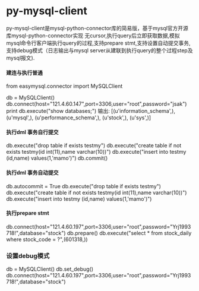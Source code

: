 #   py-mysql-client


py-mysql-client是mysql-python-connector库的简易版，基于mysql官方开源库mysql-python-connector实现
无cursor,执行query后立即获取数据,模拟mysql命令行客户端执行query的过程,支持prepare stmt,支持设置自动提交事务,支持debug模式（日志输出与mysql server从建联到执行query的整个过程step及mysql报文).


#### 建连与执行普通

from easymysql.connector import MySQLClient

db = MySQLClient()
db.connect(host="121.4.60.147",port=3306,user="root",password="jsak")
print db.execute("show databases;")
输出:
[(u'information_schema',), (u'mysql',), (u'performance_schema',), (u'stock',), (u'sys',)]

#### 执行dml 事务自行提交

db.execute("drop table if exists testmy")
db.execute("create table if not exists testmy(id int(11),name varchar(10))")
db.execute("insert into testmy (id,name) values(1,'mamo')")
db.commit()


#### 执行dml 事务自动提交

db.autocommit = True
db.execute("drop table if exists testmy")
db.execute("create table if not exists testmy(id int(11),name varchar(10))")
db.execute("insert into testmy (id,name) values(1,'mamo')")


#### 执行prepare stmt

db.connect(host="121.4.60.197",port=3306,user="root",password="Yrj1993718!",database="stock")
db.prepare()
db.execute("select * from stock_daily where stock_code = ?",(601318,))

### 设置debug模式

db = MySQLClient()
db.set_debug()
db.connect(host="121.4.60.197",port=3306,user="root",password="Yrj1993718!",database="stock")









